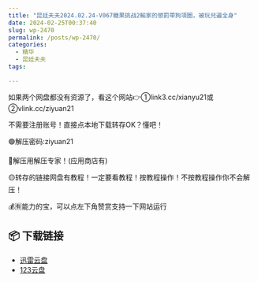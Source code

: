 ```yaml
---
title: "昆廷夫夫2024.02.24-V067糖果挑战2輸家的懲罰帶狗項圈，被玩兒遍全身"
date: 2024-02-25T00:37:40
slug: wp-2470
permalink: /posts/wp-2470/
categories:
  - 精华
  - 昆廷夫夫
tags:

---
```


如果两个网盘都没有资源了，看这个网站👉①link3.cc/xianyu21或②vlink.cc/ziyuan21

不需要注册账号！直接点本地下载转存OK？懂吧！

🟢解压密码:ziyuan21

🔵解压用解压专家！(应用商店有)

🟡转存的链接网盘有教程！一定要看教程！按教程操作！不按教程操作你不会解压！

💰🈶能力的宝，可以点左下角赞赏支持一下网站运行

## 📦 下载链接
- [迅雷云盘](https://blziyuan21.com/pay-download/2470?key=97f406d377&down_id=0)
- [123云盘](https://blziyuan21.com/pay-download/2470?key=97f406d377&down_id=1)

